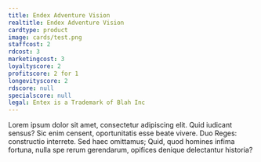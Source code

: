 ```yaml
---
title: Endex Adventure Vision
realtitle: Endex Adventure Vision
cardtype: product
image: cards/test.png
staffcost: 2
rdcost: 3
marketingcost: 3
loyaltyscore: 2
profitscore: 2 for 1
longevityscore: 2
rdscore: null
specialscore: null
legal: Entex is a Trademark of Blah Inc
---
```


Lorem ipsum dolor sit amet, consectetur adipiscing elit. Quid iudicant sensus? Sic enim censent, oportunitatis esse beate vivere. Duo Reges: constructio interrete. Sed haec omittamus; Quid, quod homines infima fortuna, nulla spe rerum gerendarum, opifices denique delectantur historia?
